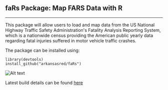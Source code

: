 ## faRs Package: Map FARS Data with R

-------------------------------------

This package will allow users to load and map data from the US National Highway Traffic Safety Administration's Fatality Analysis Reporting System, which is a nationwide census providing the American public yearly data regarding fatal injuries suffered in motor vehicle traffic crashes.

The package can be installed using:

    library(devtools)
    install_github("arkansasred/faRs")
    
![Alt text](https://travis-ci.org/arkansasred/faRs.svg?branch=master)

Latest build details can be found <a href="https://travis-ci.org/arkansasred/faRs"> here </a>

